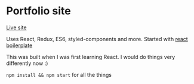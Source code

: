 # Portfolio site

<a href="http://tonybarnes.me">Live site</a>

Uses React, Redux, ES6, styled-components and more. Started with <a href="https://github.com/react-boilerplate/react-boilerplate">react boilerplate</a>

This was built when I was first learning React. I would do things very differently now :)

`npm install && npm start` for all the things
